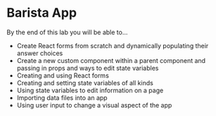 # Barista App

By the end of this lab you will be able to...

- Create React forms from scratch and dynamically populating their answer choices
- Create a new custom component within a parent component and passing in props and ways to edit state variables
- Creating and using React forms
- Creating and setting state variables of all kinds
- Using state variables to edit information on a page
- Importing data files into an app
- Using user input to change a visual aspect of the app
